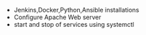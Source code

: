 - Jenkins,Docker,Python,Ansible installations
- Configure Apache Web server
- start and stop of services using systemctl
